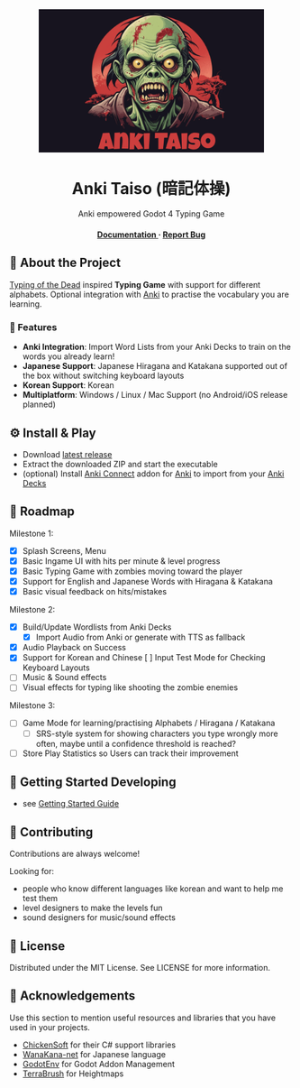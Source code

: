 <div align='center'>

<img src=https://github.com/arturh85/AnkiTaiso/blob/main/docs/AnkiTaiso-splash.png alt="logo" width=400 height= />

<h1>Anki Taiso (暗記体操)</h1>
<p>Anki empowered Godot 4 Typing Game</p>

<h4> <a href="https://arturh85.github.io/AnkiTaiso/docs/"> Documentation </a> <span> · </span> <a href="https://github.com/arturh85/AnkiTaiso/issues"> Report Bug </a> </h4>

</div>

## :star2: About the Project

[Typing of the Dead](https://en.wikipedia.org/wiki/The_Typing_of_the_Dead) inspired **Typing Game** with support for different alphabets.
Optional integration with [Anki](https://apps.ankiweb.net/) to practise the vocabulary you are learning.

### :dart: Features

- **Anki Integration**: Import Word Lists from your Anki Decks to train on the words you already learn!
- **Japanese Support**: Japanese Hiragana and Katakana supported out of the box without switching keyboard layouts
- **Korean Support**: Korean 
- **Multiplatform**: Windows / Linux / Mac Support (no Android/iOS release planned)

## :gear: Install & Play

- Download [latest release](https://github.com/arturh85/AnkiTaiso/releases)
- Extract the downloaded ZIP and start the executable
- (optional) Install [Anki Connect](https://ankiweb.net/shared/info/2055492159) addon for [Anki](https://apps.ankiweb.net/) to import from your [Anki Decks](https://ankiweb.net/shared/decks)

## :compass: Roadmap

Milestone 1:

- [x] Splash Screens, Menu
- [x] Basic Ingame UI with hits per minute & level progress
- [x] Basic Typing Game with zombies moving toward the player
- [x] Support for English and Japanese Words with Hiragana & Katakana
- [x] Basic visual feedback on hits/mistakes

Milestone 2:
- [x] Build/Update Wordlists from Anki Decks
  - [x] Import Audio from Anki or generate with TTS as fallback
- [x] Audio Playback on Success
- [x] Support for Korean and Chinese
  [ ] Input Test Mode for Checking Keyboard Layouts
- [ ] Music & Sound effects
- [ ] Visual effects for typing like shooting the zombie enemies

Milestone 3:
- [ ] Game Mode for learning/practising Alphabets / Hiragana / Katakana  
  - [ ] SRS-style system for showing characters you type wrongly more often, maybe until a confidence threshold is reached? 
- [ ] Store Play Statistics so Users can track their improvement

## :toolbox: Getting Started Developing

- see [Getting Started Guide](https://arturh85.github.io/AnkiTaiso/docs/tutorial/getting-started/)

## :wave: Contributing

Contributions are always welcome! 

Looking for:

- people who know different languages like korean and want to help me test them
- level designers to make the levels fun
- sound designers for music/sound effects

## :page_with_curl: License

Distributed under the MIT License. See LICENSE for more information.

## :gem: Acknowledgements

Use this section to mention useful resources and libraries that you have used in your projects.

- [ChickenSoft](https://chickensoft.games/) for their C# support libraries
- [WanaKana-net](https://github.com/MartinZikmund/WanaKana-net) for Japanese language
- [GodotEnv](https://github.com/chickensoft-games/GodotEnv) for Godot Addon Management
- [TerraBrush](https://github.com/spimort/TerraBrush) for Heightmaps
